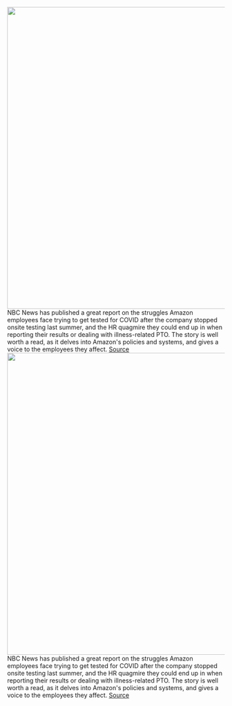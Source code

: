 <img src='https://cdn.vox-cdn.com/thumbor/e_efFsj-uyvo8B-xWJjdlELuv-Q=/0x0:2040x1360/1200x800/filters:focal(857x517:1183x843)/cdn.vox-cdn.com/uploads/chorus_image/image/70385980/acastro_190920_1777_amazon_0002.0.0.jpg' width='700px' /><br/>
NBC News has published a great report on the struggles Amazon employees face trying to get tested for COVID after the company stopped onsite testing last summer, and the HR quagmire they could end up in when reporting their results or dealing with illness-related PTO. The story is well worth a read, as it delves into Amazon's policies and systems, and gives a voice to the employees they affect.
<a href='https://www.theverge.com/2022/1/13/22882707/go-read-this-amazon-workers-covid-hr-system-testing-helpline'> Source <a/><img src='https://cdn.vox-cdn.com/thumbor/e_efFsj-uyvo8B-xWJjdlELuv-Q=/0x0:2040x1360/1200x800/filters:focal(857x517:1183x843)/cdn.vox-cdn.com/uploads/chorus_image/image/70385980/acastro_190920_1777_amazon_0002.0.0.jpg' width='700px' /><br/>
NBC News has published a great report on the struggles Amazon employees face trying to get tested for COVID after the company stopped onsite testing last summer, and the HR quagmire they could end up in when reporting their results or dealing with illness-related PTO. The story is well worth a read, as it delves into Amazon's policies and systems, and gives a voice to the employees they affect.
<a href='https://www.theverge.com/2022/1/13/22882707/go-read-this-amazon-workers-covid-hr-system-testing-helpline'> Source <a/>